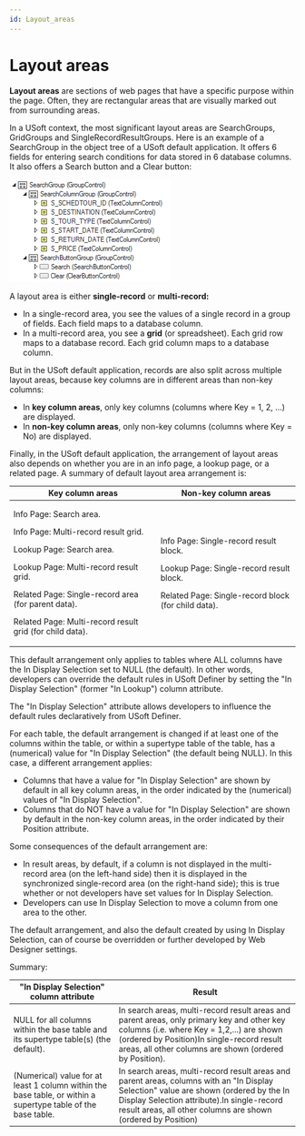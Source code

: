 ```yaml
---
id: Layout_areas
---
```


# Layout areas

**Layout areas** are sections of web pages that have a specific purpose within the page. Often, they are rectangular areas that are visually marked out from surrounding areas.

In a USoft context, the most significant layout areas are SearchGroups, GridGroups and SingleRecordResultGroups. Here is an example of a SearchGroup in the object tree of a USoft default application. It offers 6 fields for entering search conditions for data stored in 6 database columns. It also offers a Search button and a Clear button:

![](./assets/4b906932-5c47-45c7-af22-b4d179f4eabc.png)

A layout area is either **single-record** or **multi-record:**

- In a single-record area, you see the values of a single record in a group of fields. Each field maps to a database column.
- In a multi-record area, you see a **grid** (or spreadsheet). Each grid row maps to a database record. Each grid column maps to a database column.

But in the USoft default application, records are also split across multiple layout areas, because key columns are in different areas than non-key columns:

- In **key column areas**, only key columns (columns where Key = 1, 2, ...) are displayed.
- In **non-key column are****a****s**, only non-key columns (columns where Key = No) are displayed.

Finally, in the USoft default application, the arrangement of layout areas also depends on whether you are in an info page, a lookup page, or a related page. A summary of default layout area arrangement is:

|**Key column areas**|**Non-key column areas**|
|--------|--------|
|<p>Info Page: Search area.</p><p>Info Page: Multi-record result grid.</p><p>Lookup Page: Search area.</p><p>Lookup Page: Multi-record result grid.</p><p>Related Page: Single-record area (for parent data).</p><p>Related Page: Multi-record result grid (for child data).</p>|<p>Info Page: Single-record result block.</p><p>Lookup Page: Single-record result block.</p><p>Related Page: Single-record block (for child data).</p>|



This default arrangement only applies to tables where ALL columns have the In Display Selection set to NULL (the default). In other words, developers can override the default rules in USoft Definer by setting the "In Display Selection" (former "In Lookup") column attribute.

The "In Display Selection" attribute allows developers to influence the default rules declaratively from USoft Definer.

For each table, the default arrangement is changed if at least one of the columns within the table, or within a supertype table of the table, has a (numerical) value for "In Display Selection" (the default being NULL). In this case, a different arrangement applies:

- Columns that have a value for "In Display Selection" are shown by default in all key column areas, in the order indicated by the (numerical) values of "In Display Selection".
- Columns that do NOT have a value for "In Display Selection" are shown by default in the non-key column areas, in the order indicated by their Position attribute.

Some consequences of the default arrangement are:

- In result areas, by default, if a column is not displayed in the multi-record area (on the left-hand side) then it is displayed in the synchronized single-record area (on the right-hand side); this is true whether or not developers have set values for In Display Selection.
- Developers can use In Display Selection to move a column from one area to the other.

The default arrangement, and also the default created by using In Display Selection, can of course be overridden or further developed by Web Designer settings.

Summary:

|**"In Display Selection" column attribute**|**Result**|
|--------|--------|
|NULL for all columns within the base table and its supertype table(s) (the default).|In search areas, multi-record result areas and parent areas, only primary key and other key columns (i.e. where Key = 1,2,...) are shown (ordered by Position)In single-record result areas, all other columns are shown (ordered by Position).|
|(Numerical) value for at least 1 column within the base table, or within a supertype table of the base table.|In search areas, multi-record result areas and parent areas, columns with an "In Display Selection" value are shown (ordered by the In Display Selection attribute).In single-record result areas, all other columns are shown (ordered by Position)|



 
